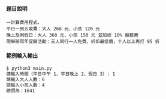 #### 題目說明

```
一計算費用程式，
平日一到五收費：大人 268 元、小孩 120 元
晚上及例假日：大人 368 元、小孩 150 元 並加收 10% 服務費
現舉辦周年促銷活動：三人同行一人免費，折扣最低價，十人以上再打 95 折
```


#### 範例輸入輸出
```sh
$ python3 main.py
請輸入時間（平日中午 1、平日晚上 2、假日 3）: 1
請輸入大人人數：6
請輸入小孩人數：4
總價為：1641
```

